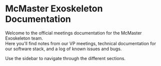 # McMaster Exoskeleton Documentation

Welcome to the official meetings documentation for the McMaster Exoskeleton team.  
Here you'll find notes from our VP meetings, technical documentation for our software stack, and a log of known issues and bugs.

Use the sidebar to navigate through the different sections.
